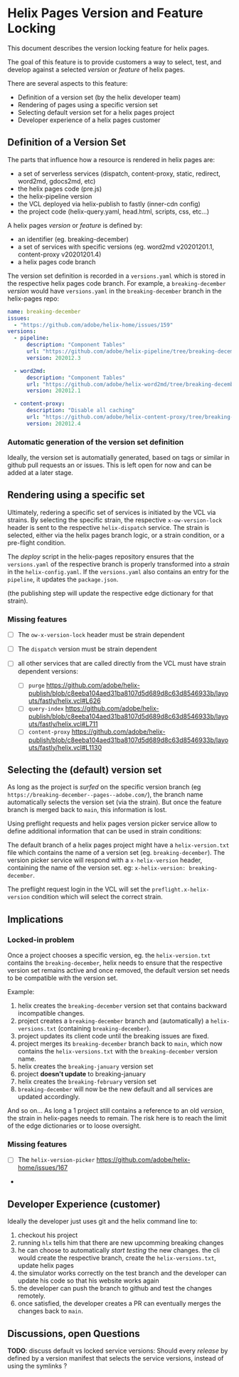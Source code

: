 # Helix Pages Version and Feature Locking

This document describes the version locking feature for helix pages. 

The goal of this feature is to provide customers a way to select, test, and develop against a selected _version_ or _feature_ of helix pages.

There are several aspects to this feature:

- Definition of a version set (by the helix developer team)
- Rendering of pages using a specific version set
- Selecting default version set for a helix pages project
- Developer experience of a helix pages customer

## Definition of a Version Set

The parts that influence how a resource is rendered in helix pages are:

- a set of serverless services (dispatch, content-proxy, static, redirect, word2md, gdocs2md, etc)
- the helix pages code (pre.js)
- the helix-pipeline version
- the VCL deployed via helix-publish to fastly (inner-cdn config)
- the project code (helix-query.yaml, head.html, scripts, css, etc...)

A helix pages _version_ or _feature_ is defined by:

- an identifier (eg. breaking-december)
- a set of services with specific versions (eg. word2md v20201201.1, content-proxy v20201201.4)
- a helix pages code branch

The version set definition is recorded in a `versions.yaml` which is stored in the respective helix pages code branch. For example, a `breaking-december` _version_ would have `versions.yaml` in the `breaking-december` branch in the helix-pages repo:

```yaml
name: breaking-december
issues: 
  - "https://github.com/adobe/helix-home/issues/159"
versions: 
  - pipeline: 
      description: "Component Tables"
      url: "https://github.com/adobe/helix-pipeline/tree/breaking-december"
      version: 202012.3

  - word2md: 
      description: "Component Tables"
      url: "https://github.com/adobe/helix-word2md/tree/breaking-december"
      version: 202012.1

  - content-proxy: 
      description: "Disable all caching"
      url: "https://github.com/adobe/helix-content-proxy/tree/breaking-december"
      version: 202012.4

```

### Automatic generation of the version set definition

Ideally, the version set is automatially generated, based on tags or similar in github pull requests an or issues. This is left open for now and can be added at a later stage.


## Rendering using a specific set

Ultimately, redering a specific set of services is initiated by the VCL via strains. By selecting the specific strain, the respective `x-ow-version-lock` header is sent to the respective `helix-dispatch` service. The strain is selected, either via the helix pages branch logic, or a strain condition, or a pre-flight condition.

The _deploy_ script in the helix-pages repository ensures that the `versions.yaml` of the respective branch is properly transformed into a _strain_ in the `helix-config.yaml`.
If the `versions.yaml` also contains an entry for the `pipeline`, it updates the `package.json`. 

(the publishing step will update the respective edge dictionary for that strain).

### Missing features

- [ ] The `ow-x-version-lock` header must be strain dependent
- [ ] The `dispatch` version must be strain dependent

- [ ] all other services that are called directly from the VCL must have strain dependent versions:
  - [ ] `purge` https://github.com/adobe/helix-publish/blob/c8eeba104aed31ba8107d5d689d8c63d8546933b/layouts/fastly/helix.vcl#L626
  - [ ] `query-index` https://github.com/adobe/helix-publish/blob/c8eeba104aed31ba8107d5d689d8c63d8546933b/layouts/fastly/helix.vcl#L711
  - [ ] `content-proxy` https://github.com/adobe/helix-publish/blob/c8eeba104aed31ba8107d5d689d8c63d8546933b/layouts/fastly/helix.vcl#L1130
 
## Selecting the (default) version set

As long as the project is _surfed_ on the specific version branch (eg `https://breaking-december--pages--adobe.com/`), the branch name automatically selects the version set (via the strain). But once the feature branch is merged back to `main`, this information is lost. 

Using preflight requests and helix pages version picker service allow to define additional information that can be used in strain conditions:

The default branch of a helix pages project might have a `helix-version.txt` file which contains the name of a version set (eg. `breaking-december`). The version picker service will respond with a `x-helix-version` header, containing the name of the version set. eg: `x-helix-version: breaking-december`.

The preflight request login in the VCL will set the `preflight.x-helix-version` condition which will select the correct strain.

## Implications

### Locked-in problem

Once a project chooses a specific version, eg. the `helix-version.txt` contains the `breaking-december`, helix needs to ensure that the respective version set remains active and once removed, the default version set needs to be compatible with the version set.

Example:

1. helix creates the `breaking-december` version set that contains backward incompatible changes.
2. project creates a `breaking-december` branch and (automatically) a `helix-versions.txt` (containing `breaking-december`). 
3. project updates its client code until the breaking issues are fixed.
4. project merges its `breaking-december` branch back to `main`, which now contains the `helix-versions.txt` with the `breaking-december` version name.
5. helix creates the `breaking-january` version set
6. project **doesn't update** to breaking-january
7. helix creates the `breaking-february` version set
8. `breaking-december` will now be the new default and all services are updated accordingly.

And so on... As long a 1 project still contains a reference to an old _version_, the strain in helix-pages needs to remain. The risk here is to reach the limit of the edge dictionaries or to loose oversight.


### Missing features

- [ ] The `helix-version-picker` https://github.com/adobe/helix-home/issues/167
- 


## Developer Experience (customer)

Ideally the developer just uses git and the helix command line to:

1. checkout his project
2. running `hlx` tells him that there are new upcomming breaking changes
3. he can choose to automatically _start testing_ the new changes. the cli would create the respective branch, create the `helix-versions.txt`, update helix pages
4. the simulator works correctly on the test branch and the developer can update his code so that his website works again
5. the developer can push the branch to github and test the changes remotely.
6. once satisfied, the developer creates a PR can eventually merges the changes back to `main`.



## Discussions, open Questions

**TODO**: discuss default vs locked service versions: Should every _release_ by defined by a version manifest that selects the service versions, instead of using the symlinks ?
